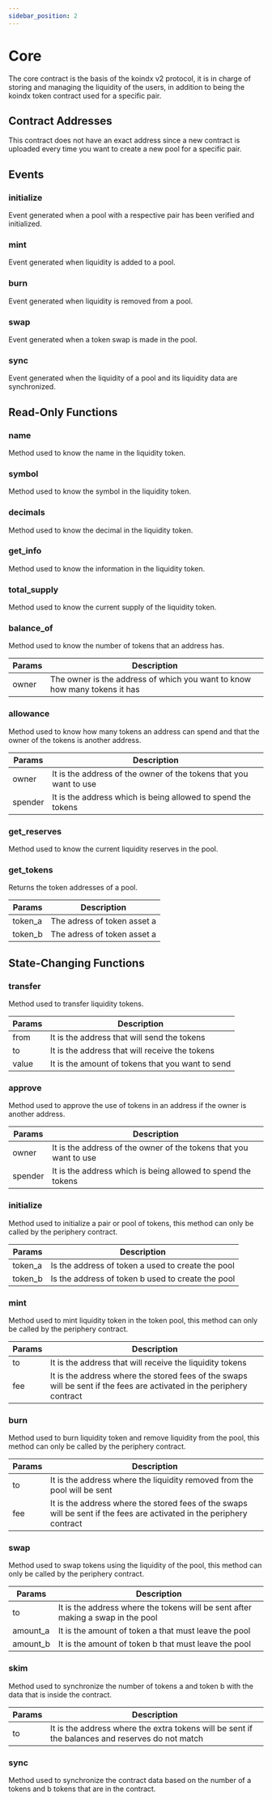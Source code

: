 ```yaml
---
sidebar_position: 2
---
```


# Core

The core contract is the basis of the koindx v2 protocol, it is in charge of storing and managing the liquidity of the users, in addition to being the koindx token contract used for a specific pair.

## Contract Addresses

This contract does not have an exact address since a new contract is uploaded every time you want to create a new pool for a specific pair.

## Events

### initialize

Event generated when a pool with a respective pair has been verified and initialized.

### mint

Event generated when liquidity is added to a pool.

### burn

Event generated when liquidity is removed from a pool.

### swap

Event generated when a token swap is made in the pool.

### sync

Event generated when the liquidity of a pool and its liquidity data are synchronized.

## Read-Only Functions

### name

Method used to know the name in the liquidity token.

### symbol

Method used to know the symbol in the liquidity token.

### decimals

Method used to know the decimal in the liquidity token.

### get_info

Method used to know the information in the liquidity token.

### total_supply

Method used to know the current supply of the liquidity token.

### balance_of

Method used to know the number of tokens that an address has.

| Params       | Description                                                                |
|--------------|----------------------------------------------------------------------------|
| owner        | The owner is the address of which you want to know how many tokens it has  |

### allowance

Method used to know how many tokens an address can spend and that the owner of the tokens is another address.

| Params       | Description                                                        |
|--------------|--------------------------------------------------------------------|
| owner        | It is the address of the owner of the tokens that you want to use  |
| spender      | It is the address which is being allowed to spend the tokens       |

### get_reserves

Method used to know the current liquidity reserves in the pool.

### get_tokens

Returns the token addresses of a pool.

| Params       | Description                                                        |
|--------------|--------------------------------------------------------------------|
| token_a      | The adress of token asset a                                        |
| token_b      | The adress of token asset a                                        |

## State-Changing Functions

### transfer

Method used to transfer liquidity tokens.

| Params     | Description                                      |
|------------|--------------------------------------------------|
| from       | It is the address that will send the tokens      |
| to         | It is the address that will receive the tokens   |
| value      | It is the amount of tokens that you want to send |

### approve

Method used to approve the use of tokens in an address if the owner is another address.

| Params       | Description                                                        |
|--------------|--------------------------------------------------------------------|
| owner        | It is the address of the owner of the tokens that you want to use  |
| spender      | It is the address which is being allowed to spend the tokens       |

### initialize

Method used to initialize a pair or pool of tokens, this method can only be called by the periphery contract.

| Params       | Description                                       |
|--------------|---------------------------------------------------|
| token_a      | Is the address of token a used to create the pool |
| token_b      | Is the address of token b used to create the pool |

### mint

Method used to mint liquidity token in the token pool, this method can only be called by the periphery contract.

| Params    | Description                                                                                                           |
|-----------|-----------------------------------------------------------------------------------------------------------------------|
| to        | It is the address that will receive the liquidity tokens                                                              |
| fee       | It is the address where the stored fees of the swaps will be sent if the fees are activated in the periphery contract |

### burn

Method used to burn liquidity token and remove liquidity from the pool, this method can only be called by the periphery contract.

| Params    | Description                                                                                                           |
|-----------|-----------------------------------------------------------------------------------------------------------------------|
| to        | It is the address where the liquidity removed from the pool will be sent                                              |
| fee       | It is the address where the stored fees of the swaps will be sent if the fees are activated in the periphery contract |

### swap

Method used to swap tokens using the liquidity of the pool, this method can only be called by the periphery contract.

| Params    | Description                                                                     |
|-----------|---------------------------------------------------------------------------------|
| to        | It is the address where the tokens will be sent after making a swap in the pool |
| amount_a  | It is the amount of token a that must leave the pool                            |
| amount_b  | It is the amount of token b that must leave the pool                            |

### skim

Method used to synchronize the number of tokens a and token b with the data that is inside the contract.

| Params    | Description                                                                                     |
|-----------|-------------------------------------------------------------------------------------------------|
| to        | It is the address where the extra tokens will be sent if the balances and reserves do not match |

### sync

Method used to synchronize the contract data based on the number of a tokens and b tokens that are in the contract.
